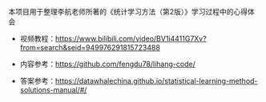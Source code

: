 本项目用于整理李航老师所著的《统计学习方法（第2版）》学习过程中的心得体会  

- 视频教程：https://www.bilibili.com/video/BV1i4411G7Xv?from=search&seid=949976291815723488

- 内容参考：https://github.com/fengdu78/lihang-code/

- 答案参考：https://datawhalechina.github.io/statistical-learning-method-solutions-manual/#/

